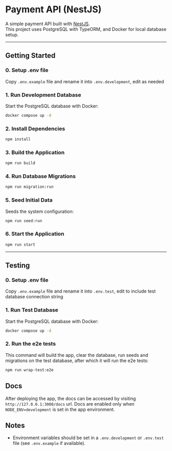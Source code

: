 # Payment API (NestJS)

A simple payment API built with [NestJS](https://nestjs.com/).  
This project uses PostgreSQL with TypeORM, and Docker for local database setup.

---

## Getting Started

### 0. Setup .env file
Copy `.env.example` file and rename it into `.env.development`, edit as needed

### 1. Run Development Database
Start the PostgreSQL database with Docker:
```bash
docker compose up -d
```
### 2. Install Dependencies

```bash
npm install
```

### 3. Build the Application

```bash
npm run build
```

### 4. Run Database Migrations

```bash
npm run migration:run
```

### 5. Seed Initial Data

Seeds the system configuration:

```bash
npm run seed:run
```

### 6. Start the Application

```bash
npm run start
```

---

## Testing

### 0. Setup .env file
Copy `.env.example` file and rename it into `.env.test`, edit to include test database connection string

### 1. Run Test Database
Start the PostgreSQL database with Docker:
```bash
docker compose up -d
```

### 2. Run the e2e tests
This command will build the app, clear the database, run seeds and migrations on the test database, after which it will run the e2e tests:
```bash
npm run wrap-test:e2e
```

## Docs
After deploying the app, the docs can be accessed by visiting `http://127.0.0.1:3000/docs` url. Docs are enabled only when `NODE_ENV=development` is set in the app environment.

## Notes
* Environment variables should be set in a `.env.development` or `.env.test` file (see `.env.example` if available).
